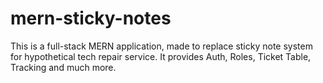 # mern-sticky-notes

This is a full-stack MERN application, made to replace sticky note system for hypothetical tech repair service. It provides Auth, Roles, Ticket Table, Tracking and much more.
